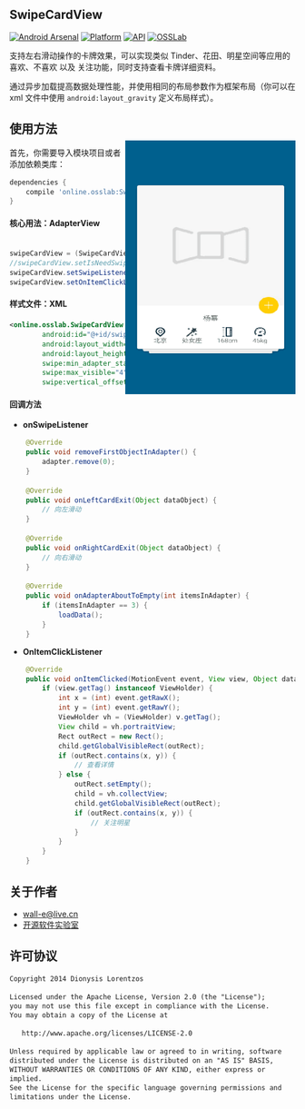 
## SwipeCardView

[![Android Arsenal](https://img.shields.io/badge/Android%20Arsenal-SwipeCardView-lightgrey.svg?style=flat)](http://swipecard.osslab.online/) [![Platform](https://img.shields.io/badge/platform-android-green.svg)](http://developer.android.com/index.html) [![API](https://img.shields.io/badge/API-14%2B-brightgreen.svg?style=flat)](https://android-arsenal.com/api?level=14) [![OSSLab](https://img.shields.io/badge/OSSLab-开源软件实验室-blue.svg?style=flat)](http://osslab.online/)

支持左右滑动操作的卡牌效果，可以实现类似 Tinder、花田、明星空间等应用的喜欢、不喜欢 以及 关注功能，同时支持查看卡牌详细资料。

通过异步加载提高数据处理性能，并使用相同的布局参数作为框架布局（你可以在 xml 文件中使用 `android:layout_gravity` 定义布局样式）。

<img src="./preview/preview.gif" alt="SwipeCardView" title="SwipeCardView" width="300" height="447" align="right" vspace="52" />


## 使用方法

首先，你需要导入模块项目或者添加依赖类库：

```groovy
dependencies {
    compile 'online.osslab:SwipeCard:1.0.0'
}
```

#### 核心用法：AdapterView

```java

swipeCardView = (SwipeCardView) findViewById(R.id.swipeCardView);
//swipeCardView.setIsNeedSwipe(true); // 是否开启swipe滑动效果，当不调用此方法设置时，默认开启;
swipeCardView.setSwipeListener(this);
swipeCardView.setOnItemClickListener(this);

```

#### 样式文件：XML

```xml
<online.osslab.SwipeCardView
        android:id="@+id/swipeCardView"
        android:layout_width="match_parent"
        android:layout_height="match_parent"
        swipe:min_adapter_stack="4"
        swipe:max_visible="4"
        swipe:vertical_offset="28dp"/>

```

#### 回调方法

- **onSwipeListener**

```java
    @Override
    public void removeFirstObjectInAdapter() {
        adapter.remove(0);
    }

    @Override
    public void onLeftCardExit(Object dataObject) {
        // 向左滑动
    }

    @Override
    public void onRightCardExit(Object dataObject) {
        // 向右滑动
    }

    @Override
    public void onAdapterAboutToEmpty(int itemsInAdapter) {
        if (itemsInAdapter == 3) {
            loadData();
        }
    }

```

- **OnItemClickListener**

``` java
    @Override
    public void onItemClicked(MotionEvent event, View view, Object dataObject) {
        if (view.getTag() instanceof ViewHolder) {
            int x = (int) event.getRawX();
            int y = (int) event.getRawY();
            ViewHolder vh = (ViewHolder) v.getTag();
            View child = vh.portraitView;
            Rect outRect = new Rect();
            child.getGlobalVisibleRect(outRect);
            if (outRect.contains(x, y)) {
                // 查看详情
            } else {
                outRect.setEmpty();
                child = vh.collectView;
                child.getGlobalVisibleRect(outRect);
                if (outRect.contains(x, y)) {
                    // 关注明星
                }
            }
        }
    }
```


## 关于作者

- [wall-e@live.cn](mailto:wall-e@live.cn)
- [开源软件实验室](http://osslab.online/)


## 许可协议

    Copyright 2014 Dionysis Lorentzos

    Licensed under the Apache License, Version 2.0 (the "License");
    you may not use this file except in compliance with the License.
    You may obtain a copy of the License at

       http://www.apache.org/licenses/LICENSE-2.0

    Unless required by applicable law or agreed to in writing, software
    distributed under the License is distributed on an "AS IS" BASIS,
    WITHOUT WARRANTIES OR CONDITIONS OF ANY KIND, either express or implied.
    See the License for the specific language governing permissions and
    limitations under the License.

